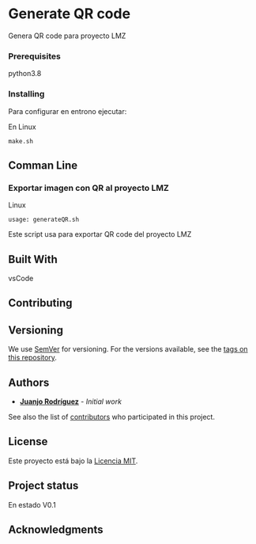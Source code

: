 # Generate QR code

Genera QR code para proyecto LMZ

### Prerequisites

python3.8

### Installing

Para configurar en entrono ejecutar:

En Linux
```
make.sh
```

## Comman Line

### Exportar imagen con QR al proyecto LMZ

Linux
```
usage: generateQR.sh
```

Este script usa para exportar QR code del proyecto LMZ

## Built With

vsCode

## Contributing

## Versioning

We use [SemVer](https://github.com/LastMileZero/generateQR) for versioning. For the versions available, see the [tags on this repository](https://github.com/LastMileZero/generateQR/tags). 

## Authors

* **[Juanjo Rodríguez](https://github.com/jjrr-es)** - *Initial work*

See also the list of [contributors](https://github.com/LastMileZero/generateQR/contributors) who participated in this project.

## License

Este proyecto está bajo la [Licencia MIT](LICENSE).

## Project status
En estado V0.1

## Acknowledgments
